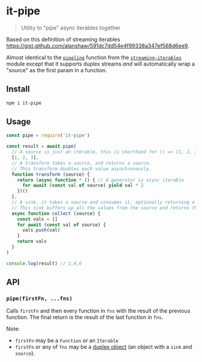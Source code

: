 # it-pipe

> Utility to "pipe" async iterables together

Based on this definition of streaming iterables https://gist.github.com/alanshaw/591dc7dd54e4f99338a347ef568d6ee9.

Almost identical to the [`pipeline`](https://github.com/bustle/streaming-iterables#pipeline) function from the [`streaming-iterables`](https://www.npmjs.com/package/streaming-iterables) module except that it supports duplex streams _and_ will automatically wrap a "source" as the first param in a function.

## Install

```sh
npm i it-pipe
```

## Usage

```js
const pipe = require('it-pipe')

const result = await pipe(
  // A source is just an iterable, this is shorthand for () => [1, 2, 3]
  [1, 2, 3],
  // A transform takes a source, and returns a source.
  // This transform doubles each value asynchronously.
  function transform (source) {
    return (async function * () { // A generator is async iterable
      for await (const val of source) yield val * 2
    })()
  },
  // A sink, it takes a source and consumes it, optionally returning a value.
  // This sink buffers up all the values from the source and returns them.
  async function collect (source) {
    const vals = []
    for await (const val of source) {
      vals.push(val)
    }
    return vals
  }
)

console.log(result) // 2,4,6
```

## API

### `pipe(firstFn, ...fns)`

Calls `firstFn` and then every function in `fns` with the result of the previous function. The final return is the result of the last function in `fns`.

Note:

* `firstFn` may be a `Function` or an `Iterable`
* `firstFn` or any of `fns` may be a [duplex object](https://gist.github.com/alanshaw/591dc7dd54e4f99338a347ef568d6ee9#duplex-it) (an object with a `sink` and `source`).
